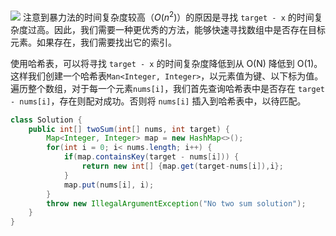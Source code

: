 ![](2021-01-27-18-14-40.png)
注意到暴力法的时间复杂度较高（$O(n^2)$）的原因是寻找 `target - x` 的时间复杂度过高。因此，我们需要一种更优秀的方法，能够快速寻找数组中是否存在目标元素。如果存在，我们需要找出它的索引。

使用哈希表，可以将寻找 `target - x` 的时间复杂度降低到从 O(N) 降低到 O(1)。
这样我们创建一个哈希表`Man<Integer, Integer>`，以元素值为键、以下标为值。遍历整个数组，对于每一个元素`nums[i]`，我们首先查询哈希表中是否存在 `target - nums[i]`，存在则配对成功。否则将 `nums[i]` 插入到哈希表中，以待匹配。
```java
class Solution {
    public int[] twoSum(int[] nums, int target) {
        Map<Integer, Integer> map = new HashMap<>();
        for(int i = 0; i< nums.length; i++) {
            if(map.containsKey(target - nums[i])) {
                return new int[] {map.get(target-nums[i]),i};
            }
            map.put(nums[i], i);
        }
        throw new IllegalArgumentException("No two sum solution");
    }
}
``` 